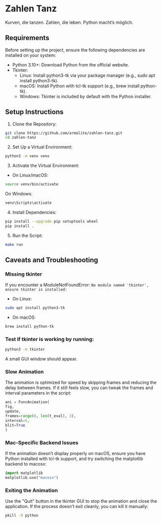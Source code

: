 # Zahlen Tanz
Kurven, die tanzen. Zahlen, die leben. Python macht’s möglich.

## Requirements
Before setting up the project, ensure the following dependencies are installed on your system:
  * Python 3.10+: Download Python from the official website.
  * Tkinter:
    * Linux: Install python3-tk via your package manager (e.g., sudo apt install python3-tk).
    * macOS: Install Python with tcl-tk support (e.g., brew install python-tk).
    * Windows: Tkinter is included by default with the Python installer.

## Setup Instructions
1. Clone the Repository:
```bash
git clone https://github.com/armalite/zahlen-tanz.git
cd zahlen-tanz
```

2. Set Up a Virtual Environment:
```bash
python3 -m venv venv
```

3. Activate the Virtual Environment:

 * On Linux/macOS:
```bash
source venv/bin/activate
```
On Windows:
```bash
venv\Scripts\activate
```

4. Install Dependencies:
```bash
pip install --upgrade pip setuptools wheel
pip install .
```

5. Run the Script:
```bash
make run
```

## Caveats and Troubleshooting
### Missing tkinter
If you encounter a ModuleNotFoundError: `No module named 'tkinter', ensure tkinter is installed:`

 * On Linux:
```bash
sudo apt install python3-tk
```
 * On macOS:
```bash
brew install python-tk
```

### Test if tkinter is working by running:
```bash
python3 -m tkinter
```
A small GUI window should appear.

### Slow Animation
The animation is optimized for speed by skipping frames and reducing the delay between frames. If it still feels slow, you can tweak the frames and interval parameters in the script:
```python
ani = FuncAnimation(
fig,
update,
frames=range(0, len(t_eval), 3),
interval=5,
blit=True
)
```

### Mac-Specific Backend Issues
If the animation doesn’t display properly on macOS, ensure you have Python installed with tcl-tk support, and try switching the matplotlib backend to macosx:
```python
import matplotlib
matplotlib.use("macosx")
```

### Exiting the Animation
Use the "Quit" button in the tkinter GUI to stop the animation and close the application.
If the process doesn’t exit cleanly, you can kill it manually:
```bash
pkill -9 python
```